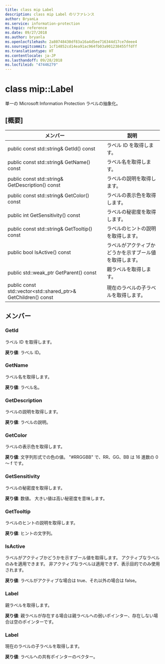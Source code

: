 ```yaml
---
title: class mip Label
description: class mip Label のリファレンス
author: BryanLa
ms.service: information-protection
ms.topic: reference
ms.date: 09/27/2018
ms.author: bryanla
ms.openlocfilehash: 2a80748430df83a16a4d5ee716344d17ce7deee4
ms.sourcegitcommit: 1cf14852cd14ea91ac964fb03a901238455ffdff
ms.translationtype: HT
ms.contentlocale: ja-JP
ms.lasthandoff: 09/28/2018
ms.locfileid: "47446279"
---
```

# <a name="class-miplabel"></a>class mip::Label 
単一の Microsoft Information Protection ラベルの抽象化。
  
## <a name="summary"></a>[概要]
 メンバー                        | 説明                                
--------------------------------|---------------------------------------------
 public const std::string& GetId() const  |  ラベル ID を取得します。
 public const std::string& GetName() const  |  ラベル名を取得します。
 public const std::string& GetDescription() const  |  ラベルの説明を取得します。
 public const std::string& GetColor() const  |  ラベルの表示色を取得します。
 public int GetSensitivity() const  |  ラベルの秘密度を取得します。
 public const std::string& GetTooltip() const  |  ラベルのヒントの説明を取得します。
 public bool IsActive() const  |  ラベルがアクティブかどうかを示すブール値を取得します。
public std::weak_ptr<Label> GetParent() const  |  親ラベルを取得します。
public const std::vector<std::shared_ptr<Label>>& GetChildren() const  |  現在のラベルの子ラベルを取得します。
  
## <a name="members"></a>メンバー
  
### <a name="getid"></a>GetId
ラベル ID を取得します。

  
**戻り値**: ラベル ID。
  
### <a name="getname"></a>GetName
ラベル名を取得します。

  
**戻り値**: ラベル名。
  
### <a name="getdescription"></a>GetDescription
ラベルの説明を取得します。

  
**戻り値**: ラベルの説明。
  
### <a name="getcolor"></a>GetColor
ラベルの表示色を取得します。

  
**戻り値**: 文字列形式での色の値。 "#RRGGBB" で、RR、GG、BB は 16 進数の 0 ～ f です。
  
### <a name="getsensitivity"></a>GetSensitivity
ラベルの秘密度を取得します。

  
**戻り値**: 数値。 大きい値は高い秘密度を意味します。
  
### <a name="gettooltip"></a>GetTooltip
ラベルのヒントの説明を取得します。

  
**戻り値**: ヒントの文字列。
  
### <a name="isactive"></a>IsActive
ラベルがアクティブかどうかを示すブール値を取得します。
アクティブなラベルのみを適用できます。 非アクティブなラベルは適用できず、表示目的でのみ使用されます。 

  
**戻り値**: ラベルがアクティブな場合は true、それ以外の場合は false。
  
### <a name="label"></a>Label
親ラベルを取得します。

  
**戻り値**: 親ラベルが存在する場合は親ラベルへの弱いポインター、存在しない場合は空のポインターです。
  
### <a name="label"></a>Label
現在のラベルの子ラベルを取得します。

  
**戻り値**: ラベルへの共有ポインターのベクター。